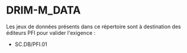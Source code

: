# DRIM-M_DATA
Les jeux de données présents dans ce répertoire sont à destination des éditeurs PFI pour valider l'exigence :
- SC.DB/PFI.01
